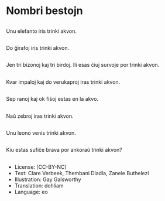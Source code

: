 # Nombri bestojn

##
Unu elefanto iris trinki akvon.

##
Do ĝirafoj iris trinki akvon. 

##
Jen tri bizonoj kaj tri birdoj. Ili esas ĉiuj survoje por trinki akvon.

##
Kvar impaloj kaj do verukaproj iras trinki akvon.

##
Sep ranoj kaj ok fiŝoj estas en la akvo.

##
Naŭ zebroj iras trinki akvon.

##
Unu leono venis trinki akvon.

##
Kiu estas sufiĉe brava por ankoraŭ trinki akvon?

##
* License: [CC-BY-NC]
* Text: Clare Verbeek, Thembani Dladla, Zanele Buthelezi
* Illustration: Gay Galsworthy
* Translation: dohliam
* Language: eo
